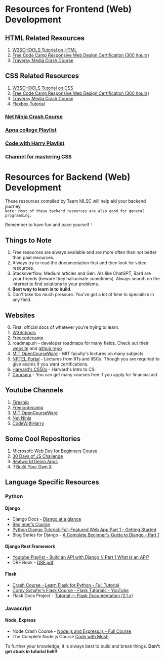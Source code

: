 # Resources for Frontend (Web) Development
## HTML Related Resources

1.  [W3SCHOOLS Tutorial on HTML](https://www.w3schools.com/html/)
2.  [Free Code Camp Responsive Web Design Certification (300 hours)](https://learn.freecodecamp.org/)
3.  [Traversy Media Crash Course](https://youtu.be/UB1O30fR-EE)

## CSS Related Resources

1.  [W3SCHOOLS Tutorial on CSS](https://www.w3schools.com/css/default.asp)
2.  [Free Code Camp Responsive Web Design Certification (300 hours)](https://learn.freecodecamp.org/)
3.  [Traversy Media Crash Course](https://youtu.be/yfoY53QXEnI)
4.  [Flexbox Tutorial](https://youtu.be/JJSoEo8JSnc)


### [Net Ninja Crash Course](https://youtube.com/playlist?list=PL4cUxeGkcC9ivBf_eKCPIAYXWzLlPAm6G)
### [Apna college Playlist](https://youtube.com/playlist?list=PLfqMhTWNBTe3H6c9OGXb5_6wcc1Mca52n&si=NfvGilDAhnkctjv8)
### [Code with Harry Playlist](https://youtube.com/playlist?list=PLu0W_9lII9agq5TrH9XLIKQvv0iaF2X3w&si=7asmARI15cp1C29v)
### [Channel for mastering CSS](https://www.youtube.com/@KevinPowell/)

# Resources for Backend (Web) Development

These resources compiled by Team MLSC will help aid your backend journey.  
`Note: Most of these backend resources are also good for general programming.`  

Remember to have fun and pace yourself !

## Things to Note

1. Free resources are always available and are more often than not better than paid resources.
2. Always try to read the documentation first and then look for video resources.
3. Stackoverflow, Medium articles and Gen. AIs like ChatGPT, Bard are your friends (beware they hallucinate sometimes). Always search on the internet to find solutions to your problems.
4. **Best way to learn is to build.**
5. Don't take too much pressure. You've got a lot of time to specialise in any field.

## Websites

0. First, official docs of whatever you're trying to learn.
1. [W3Schools](https://www.w3schools.com/)
2. [Freecodecamp](https://www.freecodecamp.org/)
3. roadmap.sh - developer roadmaps for many fields. Check out their [website](https://roadmap.sh/) and [github repo](https://github.com/kamranahmedse/developer-roadmap)
4. [MIT OpenCourseWare](https://ocw.mit.edu/) - MIT faculty's lectures on many subjects
5. [NPTEL Portal](https://nptel.ac.in/) - Lectures from IITs and IISCs. Though you are requried to give exams if you want certifications.
6. [Harvard's CS50x](https://cs50.harvard.edu/x/2023/) - Harvard's Intro to CS.
7. [Coursera](https://www.coursera.org) - You can get many courses free if you apply for financial aid.

## Youtube Channels

1. [Fireship](https://www.youtube.com/@Fireship)
2. [Freecodecamp](https://www.youtube.com/@freecodecamp)
3. [MIT OpenCourseWare](https://www.youtube.com/@mitocw)
4. [Net Ninja](https://www.youtube.com/@NetNinja)
5. [CodeWithHarry](https://www.youtube.com/@CodeWithHarry)

## Some Cool Repositories

1. Microsoft: [Web Dev for Beginners Course](https://github.com/microsoft/Web-Dev-For-Beginners)
2. [30 Days of JS Challenge](https://github.com/wesbos/JavaScript30)
3. [Realworld Demo Apps](https://github.com/gothinkster/realworld)
4. !! [Build Your Own X](https://github.com/codecrafters-io/build-your-own-x)

## Language Specific Resources

### Python

#### Django

- Django Docs - [Django at a glance](https://docs.djangoproject.com/en/4.0/intro/overview/)
- [Beginner’s Course](https://www.youtube.com/watch?v=UmljXZIypDc&list=PL-osiE80TeTtoQCKZ03TU5fNfx2UY6U4p)
- [Python Django Tutorial: Full-Featured Web App Part 1 - Getting Started](https://www.youtube.com/watch?v=UmljXZIypDc&list=PL-osiE80TeTtoQCKZ03TU5fNfx2UY6U4p)
- Blog Series for Django - [A Complete Beginner's Guide to Django - Part 1](https://simpleisbetterthancomplex.com/series/2017/09/04/a-complete-beginners-guide-to-django-part-1.html)

#### Django Rest Framework

- [Youtube Playlist - Build an API with Django // Part 1 What is an API?](https://www.youtube.com/watch?v=RPsDhoWY_kc&list=PLLRM7ROnmA9HzbIXYN6D3wOZ0wUrqNs_d)
- DRF Book - [DRF.pdf](https://drive.google.com/file/d/1T5i6Fq1xXYEFhCrfm5j2ukR150lxkb1n/view)

#### Flask

- [Crash Course - Learn Flask for Python - Full Tutorial](https://www.youtube.com/watch?v=Z1RJmh_OqeA)
- [Corey Schafer’s Flask Course - Flask Tutorials - YouTube](https://www.youtube.com/playlist?list=PL-osiE80TeTs4UjLw5MM6OjgkjFeUxCYH)
- Flask Docs Project - [Tutorial — Flask Documentation (2.1.x)](https://flask.palletsprojects.com/en/2.1.x/tutorial/)

### Javascript

#### Node, Express

- Node Crash Course - [Node.js and Express.js - Full Course](https://www.youtube.com/watch?v=Oe421EPjeBE)
- The Complete Node.js Course [Code with Mosh](https://mega.nz/folder/AtYWCZjK#hLOTRFl7d2WLWdSjVkO14A)

To further your knowledge, it is always best to build and break things. **Don't get stuck in tutorial hell!!**
